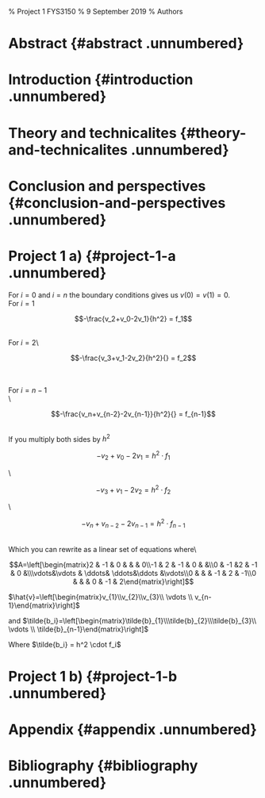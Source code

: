 % Project 1 FYS3150
% 9 September 2019
% Authors

# Abstract {#abstract .unnumbered}

Introduction {#introduction .unnumbered}
============

Theory and technicalites {#theory-and-technicalites .unnumbered}
========================

Conclusion and perspectives {#conclusion-and-perspectives .unnumbered}
===========================

Project 1 a) {#project-1-a .unnumbered}
============

For $i = 0$ and $i = n$ the boundary conditions gives us
$v(0) = v(1) = 0$.\
For $i = 1$

$$-\frac{v_2+v_0-2v_1}{h^2} = f_1$$

\
For $i = 2$\

$$-\frac{v_3+v_1-2v_2}{h^2}{} = f_2$$

\
\
For $i = n-1$\
\

$$-\frac{v_n+v_{n-2}-2v_{n-1}}{h^2}{} = f_{n-1}$$

\
If you multiply both sides by $h^2$

$$-{v_2+v_0-2v_1} = h^2\cdot{f_1}$$

\

$$-{v_3+v_1-2v_2} = {h^2}\cdot{f_2}$$

\

$$-v_n+v_{n-2}-2v_{n-1} = {h^2}\cdot{f_{n-1}}$$

\
Which you can rewrite as a linear set of equations where\

$$A=\left[\begin{matrix}2 & -1 & 0 & & & 0\\-1 & 2 & -1 & 0 & &\\0 & -1 &2 & -1 & 0 &\\\vdots&\vdots & \ddots& \ddots&\ddots &\vdots\\0 & & & -1 & 2 & -1\\0 & & & 0 & -1 & 2\end{matrix}\right]$$

$\hat{v}=\left[\begin{matrix}v_{1}\\v_{2}\\v_{3}\\ \vdots \\ v_{n-1}\end{matrix}\right]$


and $\tilde{b_i}=\left[\begin{matrix}\tilde{b}_{1}\\\tilde{b}_{2}\\\tilde{b}_{3}\\ \vdots \\ \tilde{b}_{n-1}\end{matrix}\right]$

Where $\tilde{b_i} = h^2 \cdot f_i$

Project 1 b) {#project-1-b .unnumbered}
============

Appendix {#appendix .unnumbered}
========

Bibliography {#bibliography .unnumbered}
============
